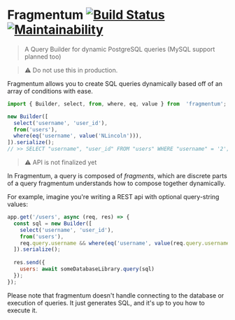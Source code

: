 # Fragmentum [![Build Status](https://travis-ci.org/NLincoln/fragmentum.svg?branch=master)](https://travis-ci.org/NLincoln/fragmentum) [![Maintainability](https://api.codeclimate.com/v1/badges/97edcdd4747c26ca32ef/maintainability)](https://codeclimate.com/github/NLincoln/fragmentum/maintainability)
>  A Query Builder for dynamic PostgreSQL queries (MySQL support planned too)

> :warning: Do not use this in production.

Fragmentum allows you to create SQL queries dynamically based off of an array of conditions with ease. 

```js
import { Builder, select, from, where, eq, value } from  'fragmentum';

new Builder([
  select('username', 'user_id'),
  from('users'),
  where(eq('username', value('NLincoln'))),
]).serialize();
// >> SELECT "username", "user_id" FROM "users" WHERE "username" = '2';
```

> :warning: API is not finalized yet

In Fragmentum, a query is composed of _fragments_, which are discrete parts of a query fragmentum understands
how to compose together dynamically.

For example, imagine you're writing a REST api with optional query-string values:

```js
app.get('/users', async (req, res) => {
  const sql = new Builder([
    select('username', 'user_id'),
    from('users'),
    req.query.username && where(eq('username', value(req.query.username))),
  ]).serialize();
  
  res.send({
    users: await someDatabaseLibrary.query(sql)
  });
});
```

Please note that fragmentum doesn't handle connecting to the database or execution of queries. It just generates SQL, and 
it's up to you how to execute it.
